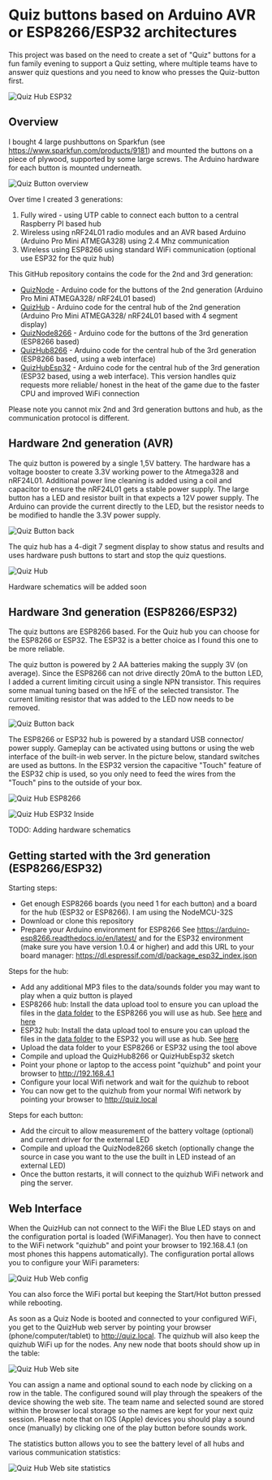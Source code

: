# Quiz buttons based on Arduino AVR or ESP8266/ESP32 architectures

This project was based on the need to create a set of "Quiz" buttons for a fun family evening to support a Quiz setting, where multiple teams have to answer quiz questions and you need to know who presses the Quiz-button first.

![Quiz Hub ESP32](img/QuizHubEsp32Outside.png?raw=true "Quiz Hub ESP32")

## Overview

I bought 4 large pushbuttons on Sparkfun (see https://www.sparkfun.com/products/9181) and mounted the buttons on a piece of plywood, supported by some large screws. The Arduino hardware for each button is mounted underneath.

![Quiz Button overview](img/QuizButton_Overview.png?raw=true "Quiz Button Overview")

Over time I created 3 generations:
1. Fully wired - using UTP cable to connect each button to a central Raspberry PI based hub
2. Wireless using nRF24L01 radio modules and an AVR based Arduino (Arduino Pro Mini ATMEGA328) using 2.4 Mhz communication
3. Wireless using ESP8266 using standard WiFi communication (optional use ESP32 for the quiz hub)

This GitHub repository contains the code for the 2nd and 3rd generation:
- [QuizNode](QuizNode) - Arduino code for the buttons of the 2nd generation (Arduino Pro Mini ATMEGA328/ nRF24L01 based)
- [QuizHub](QuizHub) - Arduino code for the central hub of the 2nd generation (Arduino Pro Mini ATMEGA328/ nRF24L01 based with 4 segment display)
- [QuizNode8266](QuizNode8266) - Arduino code for the buttons of the 3rd generation (ESP8266 based)
- [QuizHub8266](QuizHub8266) - Arduino code for the central hub of the 3rd generation (ESP8266 based, using a web interface)
- [QuizHubEsp32](QuizHubEsp32) - Arduino code for the central hub of the 3rd generation (ESP32 based, using a web interface). This version handles quiz requests more reliable/ honest in the heat of the game due to the faster CPU
and improved WiFi connection

Please note you cannot mix 2nd and 3rd generation buttons and hub, as the communication protocol is different.

## Hardware 2nd generation (AVR)

The quiz button is powered by a single 1,5V battery. The hardware has a voltage booster to create 3.3V working power to the Atmega328 and nRF24L01. Additional power line cleaning is added using a coil and capacitor to ensure the nRF24L01 gets a stable power supply. The large button has a LED and resistor built in that expects a 12V power supply. The Arduino can provide the current directly to the LED, but the resistor needs to be modified to handle the 3.3V power supply.

![Quiz Button back](img/QuizButton_AVR.png?raw=true "Quiz Button back")

The quiz hub has a 4-digit 7 segment display to show status and results and uses hardware push buttons to start and stop the quiz questions.

![Quiz Hub](img/QuizHub_AVR.png?raw=true "Quiz Hub")

Hardware schematics will be added soon


## Hardware 3nd generation (ESP8266/ESP32)

The quiz buttons are ESP8266 based. For the Quiz hub you can choose for the ESP8266 or ESP32. The ESP32 is a better choice as I found this one to be more reliable.

The quiz button is powered by 2 AA batteries making the supply 3V (on average). Since the ESP8266 can not drive directly 20mA to the button LED, I added a current limiting circuit using a single NPN transistor. This requires some manual tuning based on the hFE of the selected transistor. The current limiting resistor that was added to the LED now needs to be removed.

![Quiz Button back](img/QuizButton_ESP8266.png?raw=true "Quiz Button back")

The ESP8266 or ESP32 hub is powered by a standard USB connector/ power supply. Gameplay can be activated using buttons or using the web interface of the built-in web server. In the picture below, standard switches are used
as buttons. In the ESP32 version the capacitive "Touch" feature of the ESP32 chip is used, so you only need to
feed the wires from the "Touch" pins to the outside of your box.

![Quiz Hub ESP8266](img/QuizHub_ESP8266.png?raw=true "Quiz Hub ESP8266")

![Quiz Hub ESP32 Inside](img/QuizHubEsp32Inside.png?raw=true "Quiz Hub ESP32 Inside")

TODO: Adding hardware schematics

## Getting started with the 3rd generation (ESP8266/ESP32)

Starting steps:
- Get enough ESP8266 boards (you need 1 for each button) and a board for the hub (ESP32 or ESP8266). I am using the NodeMCU-32S
- Download or clone this repository
- Prepare your Arduino environment for ESP8266 See https://arduino-esp8266.readthedocs.io/en/latest/ and for the ESP32 environment (make sure you have version 1.0.4 or higher) and add this URL to your board manager: https://dl.espressif.com/dl/package_esp32_index.json

Steps for the hub:
- Add any additional MP3 files to the data/sounds folder you may want to play when a quiz button is played
- ESP8266 hub: Install the data upload tool to ensure you can upload the files in the [data folder](QuizHub8266/data) to the ESP8266 you will use as hub. See [here](https://arduino-esp8266.readthedocs.io/en/latest/filesystem.html) and [here](
https://github.com/earlephilhower/arduino-esp8266littlefs-plugin/releases)
- ESP32 hub:  Install the data upload tool to ensure you can upload the files in the [data folder](QuizHubEsp32/data) to the ESP32 you will use as hub. See [here](https://randomnerdtutorials.com/install-esp32-filesystem-uploader-arduino-ide/)
- Upload the data folder to your ESP8266 or ESP32 using the tool above 
- Compile and upload the QuizHub8266 or QuizHubEsp32 sketch
- Point your phone or laptop to the access point "quizhub" and point your browser to http://192.168.4.1
- Configure your local Wifi network and wait for the quizhub to reboot
- You can now get to the quizhub from your normal Wifi network by pointing your browser to http://quiz.local

Steps for each button:
- Add the circuit to allow measurement of the battery voltage (optional) and current driver for the external LED
- Compile and upload the QuizNode8266 sketch (optionally change the source in case you want to the use the built in LED instead of an external LED)
- Once the button restarts, it will connect to the quizhub WiFi network and ping the server.

## Web Interface

When the QuizHub can not connect to the WiFi the Blue LED stays on and the configuration portal is loaded (WiFiManager). You then have to connect to the WiFi network "quizhub" and point your browser to 192.168.4.1 (on most phones this happens automatically). The configuration portal allows you to configure your WiFi parameters:

![Quiz Hub Web config](img/QuizHubWebConfig.png?raw=true "Quiz Hub Web Config")

You can also force the WiFi portal but keeping the Start/Hot button pressed while rebooting.

As soon as a Quiz Node is booted and connected to your configured WiFi, you get to the QuizHub web server by pointing your browser (phone/computer/tablet) to http://quiz.local. The quizhub will also keep the quizhub WiFi
up for the nodes. Any new node that boots should show up in the table:

![Quiz Hub Web site](img/QuizHubWeb.png?raw=true "Quiz Hub Web Site")

You can assign a name and optional sound to each node by clicking on a row in the table. The configured sound will play through the speakers of the device showing the web site. The team name and selected sound are stored within the browser local storage so the names are kept for your next quiz session. 
Please note that on IOS (Apple) devices you should play a sound once (manually) by clicking one of the play button before sounds work.

The statistics button allows you to see the battery level of all hubs and various communication statistics:

![Quiz Hub Web site statistics](img/QuizHubWebStats.png?raw=true "Quiz Hub Web Site Stats")
